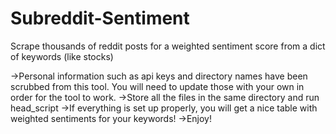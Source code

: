 # Subreddit-Sentiment
Scrape thousands of reddit posts for a weighted sentiment score from a dict of keywords (like stocks)

->Personal information such as api keys and directory names have been scrubbed from this tool. You will need to update those with your own in order for the tool to work.
->Store all the files in the same directory and run head_script
->If everything is set up properly, you will get a nice table with weighted sentiments for your keywords!
->Enjoy!
